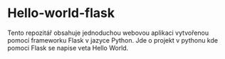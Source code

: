 # Hello-world-flask
Tento repozitář obsahuje jednoduchou webovou aplikaci vytvořenou pomocí frameworku Flask v jazyce Python.
Jde o projekt v pythonu kde pomoci Flask se napise veta Hello World.
